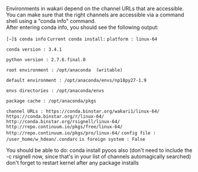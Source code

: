 Environments in wakari depend on the channel URLs that are accessible.  You can make sure that the right channels are accessible via a command shell using a "conda info" command.  
After entering conda info, you should see the following output:
 
`[~]$ conda info`
`Current conda install:`
                                                                                                                                                                     `platform : linux-64`

`conda version : 3.4.1`

`python version : 2.7.6.final.0`

`root environment : /opt/anaconda  (writable)`

`default environment : /opt/anaconda/envs/np18py27-1.9`

`envs directories : /opt/anaconda/envs`

`package cache : /opt/anaconda/pkgs`

``channel URLs : https://conda.binstar.org/wakari1/linux-64/``
                        ``https://conda.binstar.org/r/linux-64/``
                        ``http://conda.binstar.org/rsignell/linux-64/``
                        ``http://repo.continuum.io/pkgs/free/linux-64/``
                        ``http://repo.continuum.io/pkgs/pro/linux-64/``
`config file : /user_home/w_hdean/.condarc`
`is foreign system : False`



You should be able to do:
conda install pyoos
also
(don't need to include the -c rsignell now, since that's in your list of channels automagically searched)
don't forget to restart kernel after any package installs